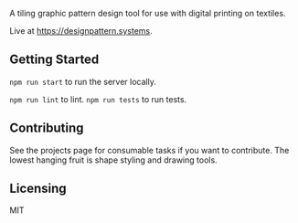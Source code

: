 A tiling graphic pattern design tool for use with digital printing on textiles.

Live at https://designpattern.systems.

## Getting Started
`npm run start` to run the server locally.

`npm run lint` to lint.
`npm run tests` to run tests.

## Contributing

See the projects page for consumable tasks if you want to contribute. The lowest hanging fruit is shape styling and drawing tools.

## Licensing

MIT
